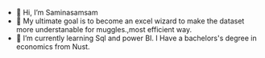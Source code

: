 - 👋 Hi, I’m Saminasamsam
- 👀 My ultimate goal is to  become an excel wizard to make the dataset more understanable for muggles.,most efficient way.
- 🌱 I’m currently learning Sql and power BI.
I Have a bachelors's degree in economics from Nust.


